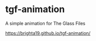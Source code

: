 # tgf-animation

A simple animation for The Glass Files

https://brighta19.github.io/tgf-animation/

